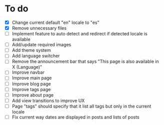 # To do

- [x] Change current default "en" locale to "es"
- [x] Remove unnecessary files
- [ ] Implement feature to auto detect and redirect if detected locale is available
- [ ] Add/update required images
- [ ] Add theme system
- [ ] Add language switcher
- [ ] Remove the announcement bar that says "This page is also available in X (Language)"
- [ ] Improve navbar
- [ ] Improve main page
- [ ] Improve blog page
- [ ] Improve tags page
- [ ] Improve about page
- [ ] Add view transitions to improve UX
- [ ] Page "tags" should specify that it list all tags but only in the current locale
- [ ] Fix current way dates are displayed in posts and lists of posts
